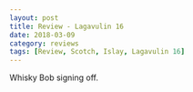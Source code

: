 ```yaml
---
layout: post
title: Review - Lagavulin 16
date: 2018-03-09
category: reviews
tags: [Review, Scotch, Islay, Lagavulin 16]
---
```


Whisky Bob signing off.
